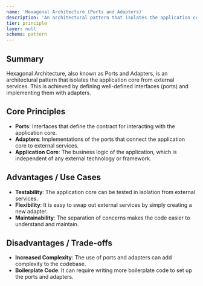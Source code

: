 ```yaml
---
name: 'Hexagonal Architecture (Ports and Adapters)'
description: 'An architectural pattern that isolates the application core from external services.'
tier: principle
layer: null
schema: pattern
---
```


## Summary

Hexagonal Architecture, also known as Ports and Adapters, is an architectural pattern that isolates the application core from external services. This is achieved by defining well-defined interfaces (ports) and implementing them with adapters.

## Core Principles

- **Ports**: Interfaces that define the contract for interacting with the application core.
- **Adapters**: Implementations of the ports that connect the application core to external services.
- **Application Core**: The business logic of the application, which is independent of any external technology or framework.

## Advantages / Use Cases

- **Testability**: The application core can be tested in isolation from external services.
- **Flexibility**: It is easy to swap out external services by simply creating a new adapter.
- **Maintainability**: The separation of concerns makes the code easier to understand and maintain.

## Disadvantages / Trade-offs

- **Increased Complexity**: The use of ports and adapters can add complexity to the codebase.
- **Boilerplate Code**: It can require writing more boilerplate code to set up the ports and adapters.
